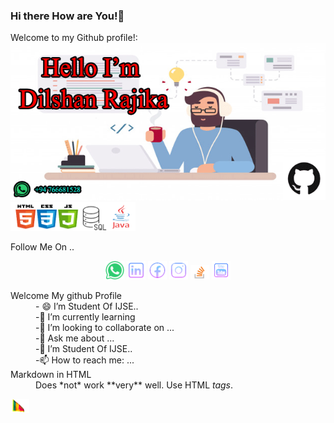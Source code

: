 ### Hi there How are You!👋


Welcome to my Github profile!:
![myimage-alt-tag](https://github.com/DilshanRajika9835/DilshanRajika9835/blob/main/remote-work-misconceptions.png)
<br>
  <img src="https://github.com/DilshanRajika9835/DilshanRajika9835/blob/main/Skills.png" width="200" title="Software Skill">
<br>

<dt >Follow Me On ..</dt>
<p align="center">
 <a href="#"> <img src="https://github.com/DilshanRajika9835/DilshanRajika9835/blob/main/whatsapp.png" width="30" title="WhatsApp:+94766681528"></a>
  <a href="https://www.linkedin.com/in/dilshan-rajika-withanachchi-6435561b8"> <img src="https://github.com/DilshanRajika9835/DilshanRajika9835/blob/main/linkedin.png" width="30" title="LinkdIn"></a>
   <a href="https://www.facebook.com/dilshan.rajitha.5205/"> <img src="https://github.com/DilshanRajika9835/DilshanRajika9835/blob/main/facebook.png" width="30" title="FaceBook"></a>
   <a href="https://www.instagram.com/d_i_l_s_h_a_n_r_a_j_i_k_a/"><img src="https://github.com/DilshanRajika9835/DilshanRajika9835/blob/main/instergram.png" width="30" title="Instagram"></a> 
   <a href="https://stackoverflow.com/users/13006820/dilshan-rajika"> <img src="https://github.com/DilshanRajika9835/DilshanRajika9835/blob/main/stackoverflow.png" width="30" title="Stackoverflow"></a>
   <a href="https://www.youtube.com/channel/UCrgbbnpSoIFDEavVBC1jUxA"> <img src="https://github.com/DilshanRajika9835/DilshanRajika9835/blob/main/youtube.png" width="30" title="Youtube"></a>
 
</p>
<dl>
  <dt>Welcome My github Profile</dt>
  <dd>- 😄 I’m Student Of IJSE..</dd>
  <dd>-🌱 I’m currently learning </dd>
  <dd>-👯 I’m looking to collaborate on ...</dd>
  <dd>-💬 Ask me about ...</dd>
  <dd>-🔭 I’m Student Of IJSE..</dd>
  <dd>-📫 How to reach me: ...</dd>
  <dt>Markdown in HTML</dt>
  <dd>Does *not* work **very** well. Use HTML <em>tags</em>.</dd>
</dl>
 <a href="#"> <img src="https://github.com/DilshanRajika9835/DilshanRajika9835/blob/main/srilanka.gif" width="30" title="Sri Lanka"></a>
